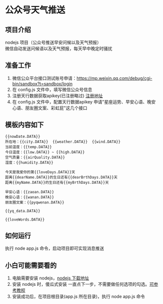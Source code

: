 # 公众号天气推送

## 项目介绍

nodejs 项目（公众号推送早安问候以及天气预报）  
微信自动发送问候语以及天气预报，每天早中晚定时骚扰

## 准备工作

1. 微信公众平台接口测试账号申请：https://mp.weixin.qq.com/debug/cgi-bin/sandbox?t=sandbox/login
2. 在 config.js 文件中，填写微信公众号信息
3. 注册天行数据获取apikey(已注册略过) [注册地址](https://www.tianapi.com/signup.html)
4. 在 config.js 文件中，配置天行数据apikey 申请"星座运势、早安心语、晚安心语、朋友圈文案、彩虹屁"这几个接口

## 模板内容如下

```text
{{nowDate.DATA}}
所在地：{{city.DATA}}  {{weather.DATA}}  {{wind.DATA}}
当前温度：{{temp.DATA}}
今日温度：{{low.DATA}} ~ {{high.DATA}}
空气质量：{{airQuality.DATA}}
湿度：{{humidity.DATA}}

今天是我爱你的第{{loveDays.DATA}}天
距离{{dearName.DATA}}的生日还有{{dearBrthDays.DATA}}天
距离{{myName.DATA}}的生日还有{{myBrthDays.DATA}}天

早安心语：{{zaoan.DATA}}
晚安心语：{{wanan.DATA}}
朋友圈文案：{{pyqwenan.DATA}}

{{yq_data.DATA}}

{{loveWords.DATA}}
```

## 如何运行

执行 node app.js 命令，启动项目即可实现消息推送

## 小白可能需要看的

1. 电脑需要安装 nodejs，[nodejs 下载地址](https://nodejs.org/zh-cn/download/)
2. 安装 nodejs 时，傻瓜式安装 一直点下一步，不需要做任何选项的勾选。[可参考教程](https://www.runoob.com/nodejs/nodejs-install-setup.html)
3. 安装成功后，在项目根目录(app.js 所在目录)，执行 node app.js 命令
